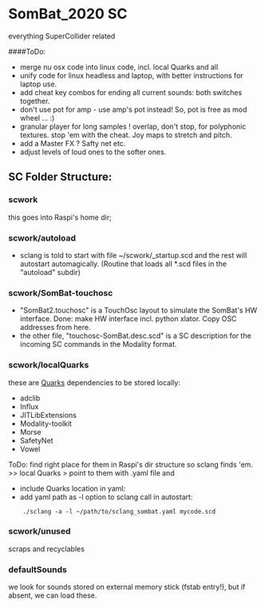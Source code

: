 # SomBat_2020 SC
 
 everything SuperCollider related

####ToDo:
- merge nu osx code into linux code, incl. local Quarks and all
- unify code for linux headless and laptop, with better instructions for laptop use. 
- add cheat key combos for ending all current sounds: both switches together. 
- don't use pot for amp - use amp's pot instead! So, pot is free as mod wheel ... :)
- granular player for long samples ! overlap, don't stop, for polyphonic textures. stop 'em with the cheat. Joy maps to stretch and pitch. 
- add a Master FX ? Safty net etc. 
- adjust levels of loud ones to the softer ones. 

## SC Folder Structure:

### scwork
this goes into Raspi's home dir; 

### scwork/autoload
- sclang is told to start with file ~/scwork/_startup.scd and the rest will autostart automagically. (Routine that loads all *.scd files in the "autoload" subdir)

### scwork/SomBat-touchosc

- "SomBat2.touchosc" is a TouchOsc layout to simulate the SomBat's HW interface. 
Done: make HW interface incl. python xlator. Copy OSC addresses from here. 
- the other file, "touchosc-SomBat.desc.scd" is a SC description for the incoming SC commands in the Modality format. 

### scwork/localQuarks
these are [Quarks](https://doc.sccode.org/Guides/UsingQuarks.html) dependencies to be stored locally: 

- adclib
- Influx
- JITLibExtensions
- Modality-toolkit
- Morse 
- SafetyNet
- Vowel


ToDo: find right place for them in Raspi's dir structure so sclang finds 'em. >> local Quarks > point to them with .yaml file and 

-  include Quarks location in yaml:
- add yaml path as -l option to sclang call in autostart:
```    
    ./sclang -a -l ~/path/to/sclang_sombat.yaml mycode.scd
```


### scwork/unused
scraps and recyclables

### defaultSounds

we look for sounds stored on external memory stick (fstab entry!), 
but if absent, we can load these. 

